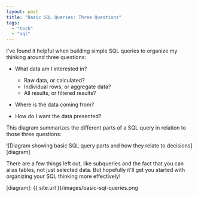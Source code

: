 ```yaml
---
layout: post
title: "Basic SQL Queries: Three Questions"
tags:
  - "tech"
  - "sql"
---
```


I've found it helpful when building simple SQL queries to organize my thinking around three questions:

* What data am I interested in?
  * Raw data, or calculated?
  * Individual rows, or aggregate data?
  * All results, or filtered results?

* Where is the data coming from?

* How do I want the data presented?

This diagram summarizes the different parts of a SQL query in relation to those three questions:

![Diagram showing basic SQL query parts and how they relate to decisions][diagram]

There are a few things left out, like subqueries and the fact that you can alias tables, not just selected data. But hopefully it'll get you started with organizing your SQL thinking more effectively!

[diagram]: {{ site.url }}/images/basic-sql-queries.png
